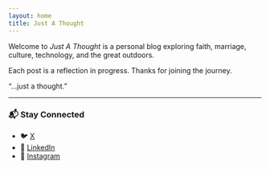 ```yaml
---
layout: home
title: Just A Thought
---
```


Welcome to *Just A Thought* is a personal blog exploring faith, marriage, culture, technology, and the great outdoors.

Each post is a reflection in progress. Thanks for joining the journey.

“…just a thought.”

---

### 📬 Stay Connected

- 🐦 [X](https://twitter.com/jeffthomasiii)
- 💼 [LinkedIn](https://www.linkedin.com/in/jeff-thomas-iii/)
- 📸 [Instagram](https://www.instagram.com/jeffthomasiii)
<!-- - 🧠 [GitHub](https://github.com/jeffthomasiii) -->
